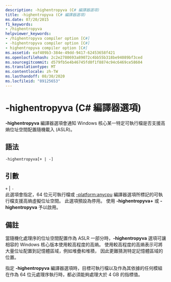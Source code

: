 ```yaml
---
description: -highentropyva (C# 編譯器選項)
title: -highentropyva (C# 編譯器選項)
ms.date: 07/20/2015
f1_keywords:
- /highentropyva
helpviewer_keywords:
- /highentropyva compiler option [C#]
- -highentropyva compiler option [C#]
- highentropyva compiler option [C#]
ms.assetid: eaf409b3-384e-49dd-9417-62453658f421
ms.openlocfilehash: 2c2e2780693a89072c4bb55b318be94089bf3ced
ms.sourcegitcommit: d579fb5e4b46745fd0f1f8874c94c6469ce58604
ms.translationtype: MT
ms.contentlocale: zh-TW
ms.lasthandoff: 08/30/2020
ms.locfileid: "89125653"
---
```

# <a name="-highentropyva-c-compiler-options"></a>-highentropyva (C# 編譯器選項)
**-highentropyva** 編譯器選項會通知 Windows 核心某一特定可執行檔是否支援高熵位址空間配置隨機載入 (ASLR)。  
  
## <a name="syntax"></a>語法  
  
```console  
-highentropyva[+ | -]  
```  
  
## <a name="arguments"></a>引數  
 `+` &#124; `-`  
 此選項會指定，64 位元可執行檔或 [-platform:anycpu](./platform-compiler-option.md) 編譯器選項所標記的可執行檔支援高熵虛擬位址空間。 此選項預設為停用。 使用 **-highentropyva+** 或 **-highentropyva** 予以啟用。  
  
## <a name="remarks"></a>備註  
 當隨機化處理序的位址空間配置作為 ASLR 一部分時，**-highentropyva** 選項可讓相容的 Windows 核心版本使用較高程度的高熵。 使用較高程度的高熵表示可將大量位址配置到記憶體區域，例如堆疊和堆積， 因此更難猜測特定記憶體區域的位置。  
  
 指定 **-highentropyva** 編譯器選項時，目標可執行檔以及作為其依據的任何模組在作為 64 位元處理序執行時，都必須能夠處理大於 4 GB 的指標值。
